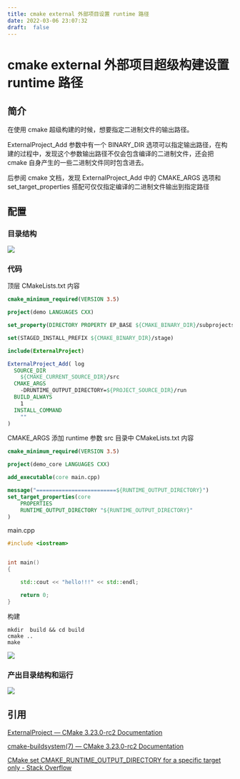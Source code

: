 ```yaml
---
title: cmake external 外部项目设置 runtime 路径
date: 2022-03-06 23:07:32
draft:  false
---
```


# cmake external 外部项目超级构建设置 runtime 路径

## 简介

 在使用 cmake 超级构建的时候，想要指定二进制文件的输出路径。

ExternalProject_Add  参数中有一个 BINARY_DIR 选项可以指定输出路径，在构建的过程中，发现这个参数输出路径不仅会包含编译的二进制文件，还会把 cmake 自身产生的一些二进制文件同时包含进去。

后参阅 cmake 文档，发现 ExternalProject_Add  中的 CMAKE_ARGS 选项和 set_target_properties 搭配可仅仅指定编译的二进制文件输出到指定路径

## 配置

### 目录结构

![](J:\01_note\00_hugo_blog\images\spdlog_runtime_tree.png)

### 代码

顶层 CMakeLists.txt 内容

```cmake
cmake_minimum_required(VERSION 3.5)

project(demo LANGUAGES CXX)

set_property(DIRECTORY PROPERTY EP_BASE ${CMAKE_BINARY_DIR}/subprojects)

set(STAGED_INSTALL_PREFIX ${CMAKE_BINARY_DIR}/stage)

include(ExternalProject)

ExternalProject_Add( log
  SOURCE_DIR 
    ${CMAKE_CURRENT_SOURCE_DIR}/src
  CMAKE_ARGS
    -DRUNTIME_OUTPUT_DIRECTORY=${PROJECT_SOURCE_DIR}/run
  BUILD_ALWAYS
    1
  INSTALL_COMMAND
    ""
)
```

CMAKE_ARGS 添加 runtime 参数
src 目录中 CMakeLists.txt 内容

```cmake
cmake_minimum_required(VERSION 3.5)

project(demo_core LANGUAGES CXX)

add_executable(core main.cpp)

message("=========================${RUNTIME_OUTPUT_DIRECTORY}")
set_target_properties(core
    PROPERTIES
    RUNTIME_OUTPUT_DIRECTORY "${RUNTIME_OUTPUT_DIRECTORY}"
)
```

main.cpp

```c++
#include <iostream>


int main()
{

    std::cout << "hello!!!" << std::endl;

    return 0;
}
```

构建

```shell
mkdir  build && cd build
cmake ..
make
```

![](J:\01_note\00_hugo_blog\images\spdlog_runtime_build.png)

### 产出目录结构和运行

![](J:\01_note\00_hugo_blog\images\spdlog_runtime_run.png)



## 引用

[ExternalProject — CMake 3.23.0-rc2 Documentation](https://cmake.org/cmake/help/v3.23/module/ExternalProject.html#id3)

[cmake-buildsystem(7) — CMake 3.23.0-rc2 Documentation](https://cmake.org/cmake/help/latest/manual/cmake-buildsystem.7.html#runtime-output-artifacts)

[CMake set CMAKE_RUNTIME_OUTPUT_DIRECTORY for a specific target only - Stack Overflow](https://stackoverflow.com/questions/34011381/cmake-set-cmake-runtime-output-directory-for-a-specific-target-only)





